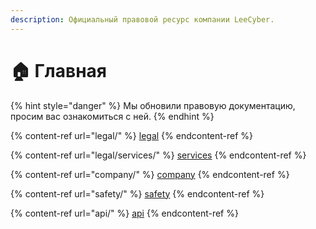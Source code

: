 ```yaml
---
description: Официальный правовой ресурс компании LeeCyber.
---
```


# 🏠 Главная

{% hint style="danger" %}
Мы обновили правовую документацию, просим вас ознакомиться с ней.
{% endhint %}

{% content-ref url="legal/" %}
[legal](legal/)
{% endcontent-ref %}

{% content-ref url="legal/services/" %}
[services](legal/services/)
{% endcontent-ref %}

{% content-ref url="company/" %}
[company](company/)
{% endcontent-ref %}

{% content-ref url="safety/" %}
[safety](safety/)
{% endcontent-ref %}

{% content-ref url="api/" %}
[api](api/)
{% endcontent-ref %}
